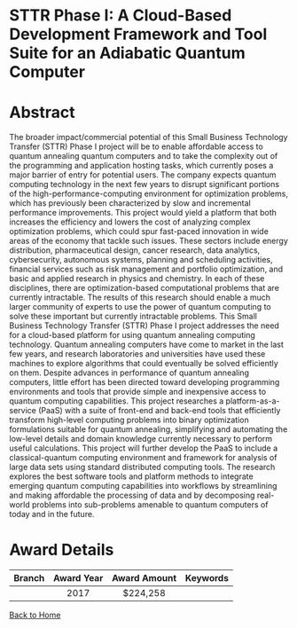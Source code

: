 
STTR Phase I: A Cloud-Based Development Framework and Tool Suite for an Adiabatic Quantum Computer
==================================================================================================

# Abstract


The broader impact/commercial potential of this Small Business Technology Transfer (STTR) Phase I project will be to enable affordable access to quantum annealing quantum computers and to take the complexity out of the programming and application hosting tasks, which currently poses a major barrier of entry for potential users. The company expects quantum computing technology in the next few years to disrupt significant portions of the high-performance-computing environment for optimization problems, which has previously been characterized by slow and incremental performance improvements. This project would yield a platform that both increases the efficiency and lowers the cost of analyzing complex optimization problems, which could spur fast-paced innovation in wide areas of the economy that tackle such issues. These sectors include energy distribution, pharmaceutical design, cancer research, data analytics, cybersecurity, autonomous systems, planning and scheduling activities, financial services such as risk management and portfolio optimization, and basic and applied research in physics and chemistry. In each of these disciplines, there are optimization-based computational problems that are currently intractable. The results of this research should enable a much larger community of experts to use the power of quantum computing to solve these important but currently intractable problems. This Small Business Technology Transfer (STTR) Phase I project addresses the need for a cloud-based platform for using quantum annealing computing technology. Quantum annealing computers have come to market in the last few years, and research laboratories and universities have used these machines to explore algorithms that could eventually be solved efficiently on them. Despite advances in performance of quantum annealing computers, little effort has been directed toward developing programming environments and tools that provide simple and inexpensive access to quantum computing capabilities. This project researches a platform-as-a-service (PaaS) with a suite of front-end and back-end tools that efficiently transform high-level computing problems into binary optimization formulations suitable for quantum annealing, simplifying and automating the low-level details and domain knowledge currently necessary to perform useful calculations. This project will further develop the PaaS to include a classical-quantum computing environment and framework for analysis of large data sets using standard distributed computing tools. The research explores the best software tools and platform methods to integrate emerging quantum computing capabilities into workflows by streamlining and making affordable the processing of data and by decomposing real-world problems into sub-problems amenable to quantum computers of today and in the future.  

# Award Details

|Branch|Award Year|Award Amount|Keywords|
| :---: | :---: | :---: | :---: |
||2017|$224,258||
  
  


[Back to Home](https://github.com/chrischow/dod_sbir_awards/JT/#283)